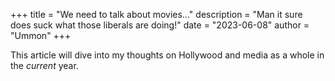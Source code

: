 +++
title = "We need to talk about movies..."
description = "Man it sure does suck what those liberals are doing!"
date = "2023-06-08"
author = "Ummon"
+++

This article will dive into my thoughts on Hollywood and media as a whole in the *current* year.
